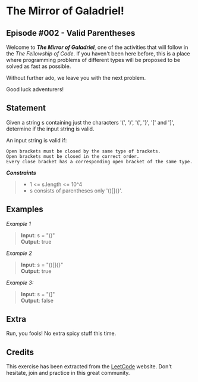 # The Mirror of Galadriel!
## Episode #002 - Valid Parentheses

Welcome to ***The Mirror of Galadriel***, one of the activities that will follow in the *The Fellowship of Code*. If you haven't been here before, this is a place where programming problems of different types will be proposed to be solved as fast as possible.

Without further ado, we leave you with the next problem. 

Good luck adventurers!

## Statement

Given a string s containing just the characters '(', ')', '{', '}', '[' and ']', determine if the input string is valid.

An input string is valid if:

    Open brackets must be closed by the same type of brackets.
    Open brackets must be closed in the correct order.
    Every close bracket has a corresponding open bracket of the same type.

***Constraints***
> - 1 <= s.length <= 10^4 
> - s consists of parentheses only '()[]{}'.

## Examples

*Example 1*
> **Input**: s = "()"
> </br> **Output**: true

*Example 2*
> **Input**: s = "()[]{}"
> </br> **Output**: true

*Example 3:*
> **Input**: s = "(]"
> </br> **Output**: false

## Extra

Run, you fools! No extra spicy stuff this time.

## Credits

This exercise has been extracted from the [LeetCode](https://leetcode.com/problems/valid-parentheses) website. Don't hesitate, join and practice in this great community.
